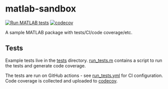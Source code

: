 # matlab-sandbox
[![Run MATLAB tests](https://github.com/dstansby/matlab-sandbox/actions/workflows/run_tests.yml/badge.svg)](https://github.com/dstansby/matlab-sandbox/actions/workflows/run_tests.yml)
[![codecov](https://codecov.io/gh/dstansby/matlab-sandbox/branch/main/graph/badge.svg?token=346NBCNNPY)](https://codecov.io/gh/dstansby/matlab-sandbox)

A sample MATLAB package with tests/CI/code coverage/etc.

## Tests
Example tests live in the [tests](tests) directory. [run_tests.m](run_tests.m) contains a script to run the tests and generate code coverage.

The tests are run on GitHub actions - see [run_tests.yml](.github/workflows/run_tests.yml) for CI configuration. Code coverage is collected and uploaded to [codecov](https://about.codecov.io/).
